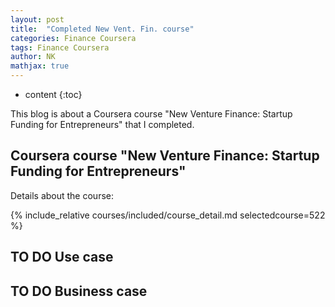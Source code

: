 ```yaml
---
layout: post
title:  "Completed New Vent. Fin. course"
categories: Finance Coursera
tags: Finance Coursera
author: NK
mathjax: true
---
```


* content
{:toc}

This blog is about a Coursera course "New Venture Finance: Startup Funding for Entrepreneurs" that I completed. 

## Coursera course "New Venture Finance: Startup Funding for Entrepreneurs"

Details about the course:

{% include_relative courses/included/course_detail.md selectedcourse=522 %}

## TO DO Use case

## TO DO Business case